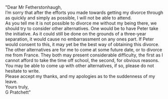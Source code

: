 ---
---

"Dear Mr Fetherstonhaugh,  
	I’m sorry that after the efforts you made towards getting my divorce through as quickly and simply as possible, I will not be able to attend.  
	As you tell me it is not possible to divorce me without my being there, we should try to consider other alternatives.  One would be to have Peter take the initiative.  As it could still be done on the grounds of a three-year separation, it would cause no embarrassment on any ones part.  If Peter would consent to this, it may yet be the best way of obtaining this divorce.  The other alternatives are for me to come at some future date, or to divorce me from France.  They both may present considerable difficulty, the first as I cannot afford to take the time off school, the second, for obvious reasons. You may be able to come up with other alternatives, if so, please do not hesitate to write.  
	Please accept my thanks, and my apologies as to the suddenness of my leave.  
Yours truly,  
	G Pratchett"
